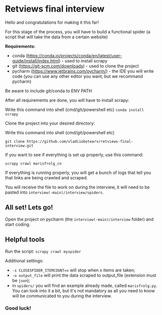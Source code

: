 # Retviews final interview
Hello and congratulations for making it this far!

For this stage of the process, you will have to build a functional spider (a script that will take the data from a certain website)

**Requirements:**
- conda (https://conda.io/projects/conda/en/latest/user-guide/install/index.html) - used to install scrapy
- git (https://git-scm.com/downloads) - used to clone the project
- pycharm (https://www.jetbrains.com/pycharm/) - the IDE you will write code (you can use any other editor you want, but we recommand pycharm)

Be aware to include git/conda to ENV PATH

After all requirements are done, you will have to install scrapy:

Write this command into shell (cmd/git/powershell etc) `conda install scrapy`

Clone the project into your desired directory:

Write this command into shell (cmd/git/powershell etc)

`git clone https://github.com/vladciobotearv/retviews-final-interview.git`

If you want to see if everything is set up properly, use this command:

`scrapy crawl marisfrolg_cn`

If everything is running properly, you will get a bunch of logs that tell you that links are being crawled and scraped.

You will receive the file to work on during the interview, it will need to be pasted into `interview(-main)/interview/spiders`.

## All set! Lets go!

Open the project on pycharm (the `interview(-main)/interview` folder) and start coding.

## Helpful tools

Run the script:  `scrapy crawl myspider`

Additional settings:

- `-s CLOSESPIDER_ITEMCOUNT=x` will stop when x items are taken;
- `-o output_file` will print the data scraped to output_file (extension must be `json`);
- in `spiders/` you will find an example already made, called `marisfrolg.py`. You can look into it a bit, but it's not mandatory as all you need to know will be communicated to you during the interview.


### Good luck!
